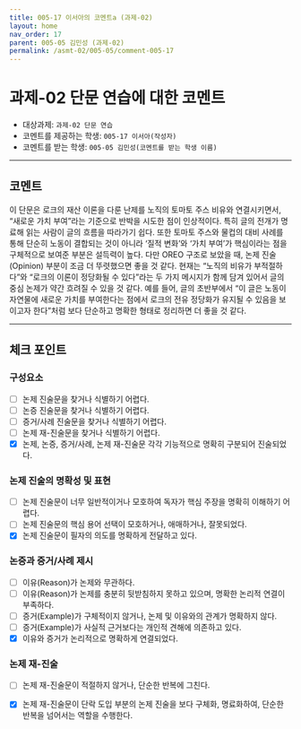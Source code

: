 ```yaml
---
title: 005-17 이서아의 코멘트a (과제-02) 
layout: home
nav_order: 17
parent: 005-05 김민성 (과제-02)
permalink: /asmt-02/005-05/comment-005-17
---
```


# 과제-02 단문 연습에 대한 코멘트

- 대상과제: `과제-02 단문 연습`
- 코멘트를 제공하는 학생: `005-17 이서아(작성자)` 
- 코멘트를 받는 학생: `005-05 김민성(코멘트를 받는 학생 이름)` 

---

## 코멘트

이 단문은 로크의 재산 이론을 다룬 난제를 노직의 토마토 주스 비유와 연결시키면서, “새로운 가치 부여”라는 기준으로 반박을 시도한 점이 인상적이다. 특히 글의 전개가 명료해 읽는 사람이 글의 흐름을 따라가기 쉽다. 또한 토마토 주스와 물컵의 대비 사례를 통해 단순히 노동이 결합되는 것이 아니라 ‘질적 변화’와 ‘가치 부여’가 핵심이라는 점을 구체적으로 보여준 부분은 설득력이 높다. 다만 OREO 구조로 보았을 때, 논제 진술(Opinion) 부분이 조금 더 뚜렷했으면 좋을 것 같다. 현재는 “노직의 비유가 부적절하다”와 “로크의 이론이 정당화될 수 있다”라는 두 가지 메시지가 함께 담겨 있어서 글의 중심 논제가 약간 흐려질 수 있을 것 같다. 예를 들어, 글의 초반부에서 “이 글은 노동이 자연물에 새로운 가치를 부여한다는 점에서 로크의 전유 정당화가 유지될 수 있음을 보이고자 한다”처럼 보다 단순하고 명확한 형태로 정리하면 더 좋을 것 같다.

---

## 체크 포인트

### **구성요소**
- [ ] 논제 진술문을 찾거나 식별하기 어렵다.
- [ ] 논증 진술문을 찾거나 식별하기 어렵다.
- [ ] 증거/사례 진술문을 찾거나 식별하기 어렵다.
- [ ] 논제 재-진술문을 찾거나 식별하기 어렵다.
- [x] 논제, 논증, 증거/사례, 논제 재-진술문 각각 기능적으로 명확히 구분되어 진술되었다.

### **논제 진술의 명확성 및 표현**  
- [ ] 논제 진술문이 너무 일반적이거나 모호하여 독자가 핵심 주장을 명확히 이해하기 어렵다.  
- [ ] 논제 진술문의 핵심 용어 선택이 모호하거나, 애매하거나, 잘못되었다.  
- [x] 논제 진술문이 필자의 의도를 명확하게 전달하고 있다.  

### **논증과 증거/사례 제시**  
- [ ] 이유(Reason)가 논제와 무관하다.
- [ ] 이유(Reason)가 논제를 충분히 뒷받침하지 못하고 있으며, 명확한 논리적 연결이 부족하다.  
- [ ] 증거(Example)가 구체적이지 않거나, 논제 및 이유와의 관계가 명확하지 않다. 
- [ ] 증거(Example)가 사실적 근거보다는 개인적 견해에 의존하고 있다.  
- [x] 이유와 증거가 논리적으로 명확하게 연결되었다.  

### **논제 재-진술**  
- [ ] 논제 재-진술문이 적절하지 않거나, 단순한 반복에 그친다.   
- [x] 논제 재-진술문이 단락 도입 부분의 논제 진술을 보다 구체화, 명료화하여, 단순한 반복을 넘어서는 역할을 수행한다.  

